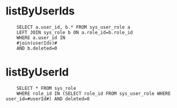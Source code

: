 listByUserIds
===
        SELECT a.user_id, b.* FROM sys_user_role a
        LEFT JOIN sys_role b ON a.role_id=b.role_id
        WHERE a.user_id IN
        #join(userIds)#
        AND b.deleted=0


listByUserId
===
        SELECT * FROM sys_role
        WHERE role_id IN (SELECT role_id FROM sys_user_role WHERE user_id=#userId#) AND deleted=0
